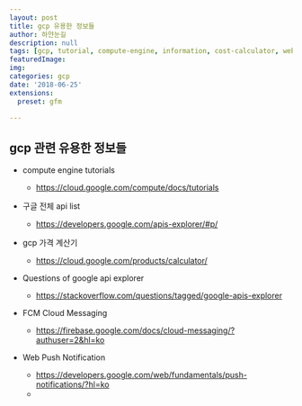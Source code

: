 ```yaml
---
layout: post
title: gcp 유용한 정보들
author: 하얀눈길
description: null
tags: [gcp, tutorial, compute-engine, information, cost-calculator, web-push, fcm]
featuredImage: 
img: 
categories: gcp
date: '2018-06-25'
extensions:
  preset: gfm

---
```




## gcp 관련 유용한 정보들

- compute engine tutorials
	- https://cloud.google.com/compute/docs/tutorials

- 구글 전체 api list
	- https://developers.google.com/apis-explorer/#p/

- gcp 가격 계산기  
	- https://cloud.google.com/products/calculator/

- Questions of google api explorer
	- https://stackoverflow.com/questions/tagged/google-apis-explorer

- FCM Cloud Messaging
	- https://firebase.google.com/docs/cloud-messaging/?authuser=2&hl=ko

- Web Push Notification
	- https://developers.google.com/web/fundamentals/push-notifications/?hl=ko
	- 


